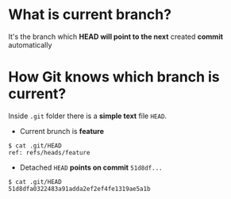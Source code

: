 # What is **current branch**?

It's the branch which **HEAD will point to the next** created **commit** automatically

# How Git knows **which branch is current**?

Inside `.git` folder there is a **simple text** file `HEAD`.

- Current brunch is **feature**
```
$ cat .git/HEAD
ref: refs/heads/feature
```  

- Detached `HEAD` **points on commit** `51d8df...`
```
$ cat .git/HEAD
51d8dfa0322483a91adda2ef2ef4fe1319ae5a1b
```  
